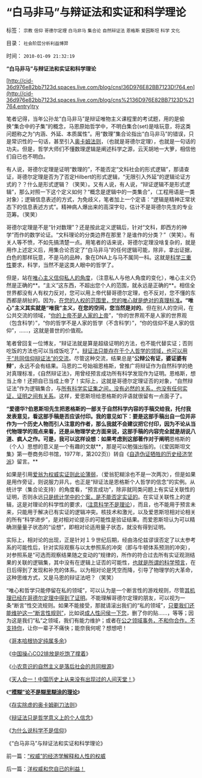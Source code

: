 # “白马非马”与辩证法和实证和科学理论

标签： `宗教` `信仰` `哥德尔定理` `白马非马` `集合论` `自然辩证法` `恩格斯` `爱因斯坦` `科学` `文化` 

目录： `社会阶层分析利益博羿`

时间： `2010-01-09 21:32:19`

**“白马非马”与辩证法和实证和科学理论**

[http://cid-36d976e82bb7123d.spaces.live.com/blog/cns!36D976E82BB7123D!764.en](http://cid-36d976e82bb7123d.spaces.live.com/blog/cns%2136D976E82BB7123D%21764.entry)try

笔者记得，当年公孙龙“白马非马”是辩证唯物主义课程里的考试题，用的是偷换“集合中的子集”的概念，马恩原始哲学中，不明白集合(set)是啥玩意，将这类问题称之为“内涵、外延、本质属性”。用“数理”集合论指出“白马非马”的错误，只是常识性的一句话，甚至引入[奥卡姆法则](../../../2010/1/5/存实除虚的奥卡姆剃刀法则.md)，（也就是哥德尔定理），也就是一句话的功夫。但是，哲学大师们不懂数理逻辑是阐述科学之源，云天胡地一大箩，相信他们自已也不明白。

有人说，哥德尔定理是证明“数理的”，不能否定“文科社会的形式逻辑”，那请查证，哥德尔定理是否为了否定Hilbert的形式逻辑，“无限引入外延”的逻辑论证方式的？？什么是形式逻辑？（笑笑）。又有人说，有人说，“辩证逻辑不是形式逻辑”，那么对照一下这个定义如何？“概念是逻辑中的一类集合”，（工程用语是一类对象）；逻辑信息表述的方式，为免歧义，笔者加上一个定语：“逻辑是精神正常状态下的信息表述方式”。精神病人爆出来的高深字句，估计不是哥德尔先生的专业范筹。（笑笑）

哥德尔定理是不是“针对数理”？还是按此定义逻辑后，针对“文科，即西方的神学”而作的数学论证。“文科理论的分类边界在那里？是谁作的分类？”（笑笑）。有关人等不愤，不如先搞清楚一点。用笔者的话来说，哥德尔定理没啥复杂的，就是用作上述定义后，用集合论否定了“白马非马”的任何逻辑可能，除非，拿出证据，白色的那样玩意，不是马的品种，象在DNA上与马不属同一科。这就是[科学三重性](../../../2009/6/5/构成科学完备性的基础断言就是三要素.md)要求，科学，当然不是这类人眼中的哲学了。

但是，站在[唯心主义信仰私人的角度](../../../2009/11/27/个人信仰请止于个人“私”之边界.md)，（注意私人与他人角度的变化），唯心主义仍然是正确的**。“主义”这东西，不超出您个人的范围，就永远是正确的**。相信全世界都没有人有权力反对，您可以用上帝代替哥德尔定理，也不反对，您不懂的东西都是胡扯的。因为，[在您的人权的范围里，您的唯心就是绝对的真理标准](../../../2009/7/4/绝对的真理存在吗？历史实证集如何认定.md)**。“唯心”主义其实就是“唯我”主义，在您的空间，您当然是对的**。但在别人的空间，在公共交流的领域，“[你的上帝不是人家的上帝](../../../2009/6/25/MyGod!我的上帝！绝对的真理存在吗？.md)”，“你的世界观不是人家的世界观（包含科学）”，“你的哲学不是人家的哲学（不含科学）”，“你的信仰不是人家的信仰”，……，这就是普世的价值观。

笔者曾回复一位博友，“辩证法就是算是超级证明的方法，也不能代替实证；否则吃饭的方法也可以当成饭吃了”。[辩证法只能存在于个人哲学的领域，也可以用于“共同信仰辩证法”的交流](../../../2010/1/4/辩证法只是哲学意义上的个人信念.md)。尽管这种交流，结果总是“**公辩公有证，婆证婆有辩**”，永远不会有结果。马恩的二号始祖恩格斯，曾推广将辩证作为自然科学的绝对真理标准，《自然辩证法》，用曾经预言成功所有科学发现作为证明。恩格斯，想当上帝！还把自已当成上帝了！实际上，这就是哥德尔定理证否的对象，“自然辩证法”作为逻辑集合，与[所有科学实证集之间，没有必然的关系，也没有任何实证，证明之间有关系](../../../2009/12/22/什么是科学？科学实证性和理论和哲学.md)。这样，爱思斯坦给恩格斯的评语就很留有一点面子了。

**“爱德华?伯恩斯坦先生把恩格斯的一部关于自然科学内容的手稿交给我，托付我发表意见，看这部手稿是否应该付印。我的意见如下：要是这部手稿出自一位并非作为一个历史人物而引人注意的作者，那么我就不会建议把它付印，因为不论从当代物理学的观点来看，还是从物理学史方面来说，这部手稿的内容完全就是胡说八道、疯人之作。可是，我可以这样设想：如果考虑到这部著作对于阐明**恩格斯的（个人）思想的意义是一个有趣的文献**，那是可以勉强出版的。（《爱因斯坦文集》第一卷商务印书馆，1977年，第202页)）转自《[自造伪证牺牲的历史经济学派](../../../2009/12/30/自造伪证循环的马恩“历史唯物主义”.md)》留言。**

如果是引用[爱翁为权威实证则此论薄弱](../../../2010/1/6/独立思考的观点是成不了“权威”.md)，（爱翁犯糊涂也不是一次两次），但是如果是用作旁证，则说服力非凡，也正是“辩证法是恩格斯个人哲学的信念”的实例。从统计学（集合论支持）的角度看，“预言成功”，除非就同类问题上有实证关联性的证明，否则永远[只是统计学中的个案，是不能否定实证的](../../../2009/10/28/统计学意义上的对象模型和假设场景和诡辩.md)。在实证关联性上的逻辑，这是对理论的科学性的要求，（[注意科学不是理论](../../../2009/6/18/科学不是理论！科学三要素包含波普尔证伪原则.md)），而且，也不能用于预言未来，只能用于解决已有实证的逻辑冲突。核技术和激光，以及爱恩斯坦相对论相关的所有“科学进步”，是对相对论提示的可能性是验证结果。而爱恩斯坦认为可以精确测量量子状态的“设想”，即相对论适用量子状态，就没有得到证明。

实际上，相对论的出现，正是针对１９世纪后期，经由洛伦兹谬误否定了以太参考系的可能性后，针对实际观察与以太参照系的冲突（即与牛顿体系预测的冲突），对参照系是“可选而观察结果随之变动的”规律的，所作的符合过去所有实证观测结果的关联的逻辑集，其中没有在逻辑上证否的可能性，[也就是所谓的科学预言](../../../2009/11/28/人类科学探索历程的经济学视角.md)，在日后得到了发现和补充的体系。以为相对论是凭空而降，引导了物理学的大革命，这种思维方式，又是马恩的辩证法吧？（笑笑）

“唯心和哲学只能停留在私的领域”，可以认为是一个断言性的游戏规则，尽管[其机理已经在哥德尔定理中得到了证明](../../../2009/6/9/正确处理宗教及唯心信仰和科学实证性的关系.md)。不能理解哥德尔定理的朋友，可以视为一条“断言”性交流规则。如果不能接受，那就请滚出我们的“私的领域”，[只要我们还能维护这一“断言性规则”](../../../2009/9/3/谁主张谁维护，妥协是实力平衡的结果.md)，比如说[成人性问侯一下您](../../../2009/6/10/骂行为，“不跟你玩”的成人版.md)，删了你的贴……，等等；因为这是我们“私”之领域，我们有能力维护；或者在[公之领域事务，不和你合作，不支持你](../../../2009/10/24/暴力的社会价值和非暴力的不合作，及圣雄甘地.md)，让你一辈子不痛快；能奈我何呢？想想吧！

《[哥本哈根协定纯属多余](../../../2009/12/29/哥本哈根协定本来就是多余的.md)》

《[中国操心CO2排放是吃饱了撑着](../../../2009/12/30/中国操心CO2排放是吃饱了撑着.md)》

《[小农意识的自然主义是落后社会的共同根源](../../../2009/12/31/小农意识的“自然主义”是落后的共同根源.md)》

《[天人合一！中国历史上从来没有出现过的人间天堂！](../../../2009/12/31/天人合一！中国历史上从来没有出现过的人间天堂！.md)》

《[**“模糊”论不是糊里糊涂的理论**](../../../2010/1/5/“模糊”论不是糊里糊涂的理论.md)》

《[存实除虚的奥卡姆剃刀法则](../../../2010/1/5/存实除虚的奥卡姆剃刀法则.md)》

《[辩证法只是哲学意义上的个人信念](../../../2010/1/4/辩证法只是哲学意义上的个人信念.md)》

《[为什么说科学不是信仰](../../../2009/12/17/为什么科学不是信仰？为什么普价就是科学的发展观.md)》

《“白马非马”与辩证法和实证和科学理论》



前一篇：[“权威”的经济学解释和人性的权威](../../../2010/1/9/“权威”的经济学解释和人性的权威.md)

后一篇：[洋权威和您自已的利益！](../../../2010/1/9/洋权威和您自已的利益！.md)